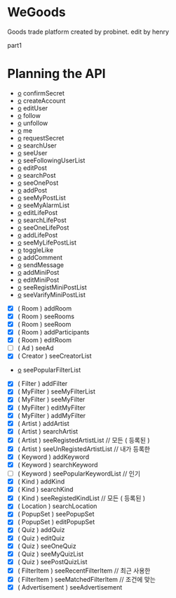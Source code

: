 # WeGoods

Goods trade platform created by probinet.
edit by henry

part1

# Planning the API

- [o](User) confirmSecret
- [o](User) createAccount
- [o](User) editUser
- [o](User) follow
- [o](User) unfollow
- [o](User) me
- [o](User) requestSecret
- [o](User) searchUser
- [o](User) seeUser
- [o](User) seeFollowingUserList
- [o](Post) editPost
- [o](Post) searchPost
- [o](Post) seeOnePost
- [o](Post) addPost
- [o](Post) seeMyPostList
- [o](Alarm) seeMyAlarmList
- [o](LifePost) editLifePost
- [o](LifePost) searchLifePost
- [o](LifePost) seeOneLifePost
- [o](LifePost) addLifePost
- [o](LifePost) seeMyLifePostList
- [o](Like) toggleLike
- [o](Comment) addComment
- [o](Message) sendMessage
- [o](MiniPost) addMiniPost
- [o](MiniPost) editMiniPost
- [o](MiniPost) seeRegistMiniPostList
- [o](MiniPost) seeVarifyMiniPostList
- [x] ( Room ) addRoom
- [x] ( Room ) seeRooms
- [x] ( Room ) seeRoom
- [x] ( Room ) addParticipants
- [x] ( Room ) editRoom
- [ ] ( Ad ) seeAd
- [x] ( Creator ) seeCreatorList
- [o](Filter) seePopularFilterList
- [x] ( Filter ) addFilter
- [x] ( MyFilter ) seeMyFilterList
- [x] ( MyFilter ) seeMyFilter
- [x] ( MyFilter ) editMyFilter
- [x] ( MyFilter ) addMyFilter
- [x] ( Artist ) addArtist
- [x] ( Artist ) searchArtist
- [x] ( Artist ) seeRegistedArtistList // 모든 ( 등록된 )
- [x] ( Artist ) seeUnRegistedArtistList // 내가 등록한
- [x] ( Keyword ) addKeyword
- [x] ( Keyword ) searchKeyword
- [ ] ( Keyword ) seePopularKeywordList // 인기
- [x] ( Kind ) addKind
- [x] ( Kind ) searchKind
- [x] ( Kind ) seeRegistedKindList // 모든 ( 등록된 )
- [x] ( Location ) searchLocation
- [x] ( PopupSet ) seePopupSet
- [x] ( PopupSet ) editPopupSet
- [x] ( Quiz ) addQuiz
- [x] ( Quiz ) editQuiz
- [x] ( Quiz ) seeOneQuiz
- [x] ( Quiz ) seeMyQuizList
- [x] ( Quiz ) seePostQuizList
- [x] ( FilterItem ) seeRecentFilterItem // 최근 사용한
- [x] ( FilterItem ) seeMatchedFilterItem // 조건에 맞는
- [x] ( Advertisement ) seeAdvertisement
